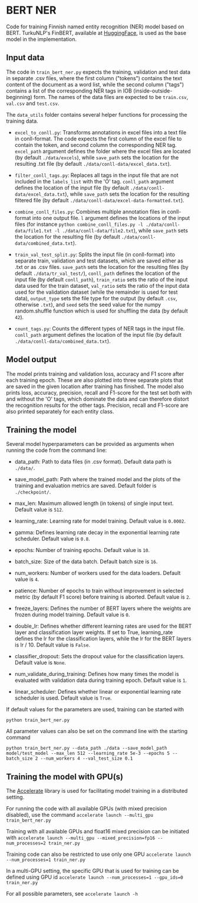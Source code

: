 # BERT NER

Code for training Finnish named entity recognition (NER) model based on BERT. TurkuNLP's FinBERT, available at [HuggingFace](https://huggingface.co/TurkuNLP/bert-base-finnish-cased-v1), is used as the base model in the implementation.

## Input data

The code in `train_bert_ner.py` expects the training, validation and test data in separate .csv files, where the first column ("tokens") contains the text content of the document as a word list, while the second column ("tags") contains a list of the corresponding NER tags in IOB (inside-outside-beginning) form. The names of the data files are expected to be `train.csv`, `val.csv` and `test.csv`.

The `data_utils` folder contains several helper functions for processing the training data.

- `excel_to_conll.py`: Transforms annotations in excel files into a text file in conll-format. The code expects the first column of the excel file to contain the token, and second column the corresponding NER tag. `excel_path` argument defines the folder where the excel files are located (by default `./data/excels`), while `save_path` sets the location for the resulting .txt file (by default `./data/conll-data/excel_data.txt`). 

- `filter_conll_tags.py`: Replaces all tags in the input file that are not included in the `labels_list` with the 'O' tag. `conll_path` argument defines the location of the input file (by default `./data/conll-data/excel_data.txt`), while `save_path` sets the location for the resulting filtered file (by default `./data/conll-data/excel-data-formatted.txt`). 

- `combine_conll_files.py`: Combines multiple annotation files in conll-format into one output file. `l` argument defines the locations of the input files (for instance `python combine_conll_files.py -l ./data/conll-data/file1.txt -l ./data/conll-data/file2.txt`), while `save_path` sets the location for the resulting file (by default `./data/conll-data/combined_data.txt`). 

- `train_val_test_split.py`: Splits the input file (in conll-format) into separate train, validation and test datasets, which are saved either as .txt or as .csv files. `save_path` sets the location for the resulting files (by default `./data/tr_val_test/`), `conll_path` defines the location of the input file (by default `conll_path`), `train_ratio` sets the ratio of the input data used for the train dataset, `val_ratio` sets the ratio of the input data used for the validation dataset (while the remainder is used for test data), `output_type` sets the file type for the output (by default `.csv`, otherwise `.txt`), and `seed` sets the seed value for the numpy random.shuffle function which is used for shuffling the data (by default `42`). 

- `count_tags.py`: Counts the different types of NER tags in the input file. `conll_path` argument defines the location of the input file (by default `./data/conll-data/combined_data.txt`). 

## Model output

The model prints training and validation loss, accuracy and F1 score after each training epoch. These are also plotted into three separate plots that are saved in the given location after training has finished. The model also prints loss, accuracy, precision, recall and F1-score for the test set both with and without the 'O' tags, which dominate the data and can therefore distort the recognition results for the other tags. Precision, recall and F1-score are also printed separately for each entity class.

## Training the model

Several model hyperparameters can be provided as arguments when running the code from the command line:

- data_path: Path to data files (in .csv format). Default data path is `./data/`.

- save_model_path: Path where the trained model and the plots of the training and evaluation metrics are saved. Default folder is `./checkpoint/`.

- max_len: Maximum allowed length (in tokens) of single input text. Default value is `512`.

- learning_rate: Learning rate for model training. Default value is `0.0002`.

- gamma: Defines learning rate decay in the exponential learning rate scheduler. Default value is `0.8`.

- epochs: Number of training epochs. Default value is `10`.

- batch_size: Size of the data batch. Default batch size is `16`.

- num_workers: Number of workers used for the data loaders. Default value is `4`.

- patience: Number of epochs to train without improvement in selected metric (by default F1 score) before training is aborted. Default value is `2`.

- freeze_layers: Defines the number of BERT layers where the weights are frozen during model training. Default value is `0`.

- double_lr: Defines whether different learning rates are used for the BERT layer and classification layer weights. If set to True, 
learning_rate defines the lr for the classification layers, while the lr for the BERT layers is lr / 10. Default value is `False`.

- classifier_dropout: Sets the dropout value for the classification layers. Default value is `None`.

- num_validate_during_training: Defines how many times the model is evaluated with validation data during training epoch. Default value is `1`.

- linear_scheduler: Defines whether linear or exponential learning rate scheduler is used. Default value is `True`.

If default values for the parameters are used, training can be started with

`python train_bert_ner.py`

All parameter values can also be set on the command line with the starting command 

`python train_bert_ner.py --data_path ./data --save_model_path model/test_model --max_len 512 --learning_rate 5e-3 --epochs 5 --batch_size 2 --num_workers 4 --val_test_size 0.1`

## Training the model with GPU(s)

The [Accelerate](https://huggingface.co/docs/accelerate/index) library is used for facilitating model training in a distributed setting.

For running the code with all available GPUs (with mixed precision disabled), use the command 
`accelerate launch --multi_gpu train_bert_ner.py`

Training with all available GPUs and float16 mixed precision can be initiated with 
`accelerate launch --multi_gpu --mixed_precision=fp16 --num_processes=2 train_ner.py`

Training code can also be restricted to use only one GPU
`accelerate launch --num_processes=1 train_ner.py`

In a multi-GPU setting, the specific GPU that is used for training can be defined using GPU id 
`accelerate launch --num_processes=1 --gpu_ids=0 train_ner.py`

For all possible parameters, see 
`accelerate launch -h`
